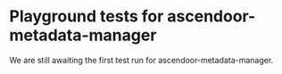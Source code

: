 # Playground tests for ascendoor-metadata-manager
We are still awaiting the first test run for ascendoor-metadata-manager.
